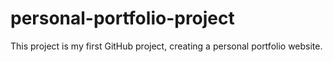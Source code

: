 # personal-portfolio-project

This project is my first GitHub project, creating a personal portfolio website.
